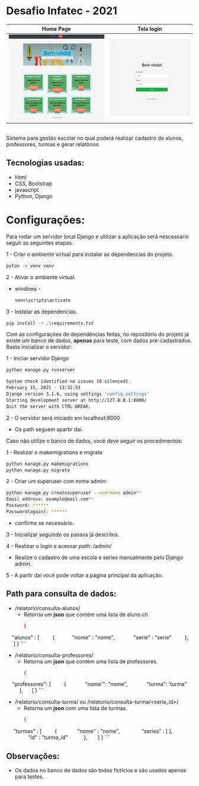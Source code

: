 # Desafio Infatec - 2021
Home Page | Tela login
--------- | -----------
<img src="print.jpg"> | <img src="print2.jpg">

<br>
Sistema para gestão escolar no qual poderá realizar
cadastro de alunos, professores, turmas e gerar relatórios.

## Tecnologias usadas:
* Html
* CSS, Bootstrap
* javascript
* Python, Django


# Configurações:

Para rodar um servidor local Django e utilizar a aplicação será nescessario seguir as seguintes etapas.

1 - Criar o ambiente virtual para instalar as dependencias do projeto.
  ```sh
  pyton -m venv venv
  ```

2 - Ativar o ambiente virtual.
- windows -
  ```sh
  venv\scripts\activate
  ```

3 - Instalar as dependencias.
  ```sh
  pip install -r .\requirements.txt
  ```

Com as configurações de dependências feitas, no repositório do projeto
já existe um banco de dados, **apenas** para teste, com dados pre-cadastrados. 
Basta inicializar o servidor:

1 - Iniciar servidor Django
  ```sh
  python manage.py runserver
  ```
  ```sh
  System check identified no issues (0 silenced).
  February 15, 2021 - 13:31:53
  Django version 3.1.6, using settings 'config.settings'
  Starting development server at http://127.0.0.1:8000/
  Quit the server with CTRL-BREAK.
  ```

2 - O servidor será iniciado em localhost:8000
- Os path seguem apartir dai.

Caso não utilize o banco de dados, você deve seguir os procedimentos:

1 - Realizar o makemigrations e migrate
  ```sh
  python manage.py makemigrations
  python manage.py migrate
  ```

2 - Criar um superuser com nome admin:
  ```sh
  python manage.py createsuperuser --username admin**
  Email address: example@mail.com**
  Password: ******
  Password(again): ******
  ```
  - confirme se necessário.

3 - Inicializar seguindo os passos já descritos.

4 - Realizar o login e acessar *path:* /admin/
- Realize o cadastro de uma escola e series manualmente pelo Django admin.

5 - A partir daí você pode voltar a página principal da aplicação.

## Path para consulta de dados:
* /relatorio/consulta-alunos/
  - Retorna um **json** que contém uma lista de aluno.ch
    ```json
    }
        "alunos" : [
            {
                "nome" : "nome", 
                "serie" : "serie"
            }, 
         ]
    }
    ```

* /relatorio/consulta-professores/
  - Retorna um **json** que contém uma lista de professores.
    ```json
    {
        "professores": [
            {
                "nome'": "nome", 
                "turma": 'turma"
            }, 
         ]
    }
    ```

* /relatorio/consulta-turma/ ou /relatorio/consulta-turma/<serie_id>/
  - Retorna um **json** com uma lista de turmas.
    ```json
    {
        "turmas" : [
            {
                "nome" : "nome",
                "series" : [ ],
                "id" : "turma_id"
            },
      ]
    }
    ```

## Observações:
* Os dados no banco de dados são todos fictícios e são usados
apenas para testes.



